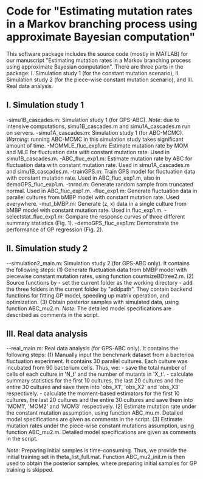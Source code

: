 # Code for "Estimating mutation rates in a Markov branching process using approximate Bayesian computation"

This software package includes the source code (mostly in MATLAB) for our manuscript "Estimating mutation rates in a Markov branching process using approximate Bayesian computation". There are three parts in the package: I. Simulation study 1 (for the constant mutation scenario), II. Simulation study 2 (for the piece-wise constant mutation scenario), and III. Real data analysis.

## I. Simulation study 1
-simu1B_cascades.m: Simulation study 1 (for GPS-ABC). *Note*: due to intensive computations, simu1B_cascades.m and simu1A_cascades.m run on servers.
-simu1A_cascades.m: Simulation study 1 (for ABC-MCMC). *Warning*: running ABC-MCMC in this simulation study takes significant amount of time.
-MOMMLE_fluc_exp1.m: Estimate mutation rate by MOM and MLE for fluctuation data with constant mutation rate. Used in simu1B_cascades.m.
-ABC_fluc_exp1.m: Estimate mutation rate by ABC for fluctuation data with constant mutation rate. Used in simu1A_cascades.m and simu1B_cascades.m.
-trainGPS.m: Train GPS model for fluctuation data with constant mutation rate. Used in ABC_fluc_exp1.m, also in demoGPS_fluc_exp1.m.
-tnrnd.m: Generate random sample from truncated normal. Used in ABC_fluc_exp1.m.
-fluc_exp1.m: Generate fluctuation data in parallel cultures from bMBP model with constant mutation rate. Used everywhere.
-mut_bMBP.m: Generate (z, x) data in a single culture from bMBP model with constant mutation rate. Used in fluc_exp1.m.
-selectstat_fluc_exp1.m: Compare the response curves of three different summary statistics (Fig. 1).
-demoGPS_fluc_exp1.m: Demonstrate the performance of GP regression (Fig. 2).

## II. Simulation study 2
--simulation2_main.m: Simulation study 2 (for GPS-ABC only). It contains the following steps:
(1) Generate fluctuation data from bMBP model with piecewise constant mutation rates, using function countsizeBDtree2.m.
(2) Source functions by
    - set the current folder as the working directory
    - add the three folders in the current folder by "addpath". They contain backend functions for fitting GP model, speeding up matrix operation, and optimization.
(3) Obtain posterior samples with simulated data, using function ABC_mu2.m.
*Note*: The detailed model specifications are described as comments in the script.    

## III. Real data analysis
--real_main.m: Real data analysis (for GPS-ABC only). It contains the following steps:
(1) Manually input the benchmark dataset from a bacterioa fluctuation experiment. It contains 30 parallel cultures. Each culture was incubated from 90 bacterium cells. Thus, we:
    - save the total number of cells of each culture in 'N_t' and the number of mutants in 'X_t'. 
    - calculate summary statistics for the first 10 cultures, the last 20 cultures and the entire 30 cultures and save them into 'obs_X1', 'obs_X2' and 'obs_X3' respectively.
    - calculate the moment-based estimators for the first 10 cultures, the last 20 cultures and the entire 30 cultures and save them into 'MOM1', 'MOM2' and 'MOM3' respectively.
(2) Estimate mutation rate under the constant mutation assumption, using function ABC_mu.m. Detailed model specifications are given as comments in the script.
(3) Estimate mutation rates under the piece-wise constant mutations assumption, using function ABC_mu2.m. Detailed model specifications are given as comments in the script.

*Note*: Preparing initial samples is time-consuming. Thus, we provide the initial training set in theta_list_full.mat. Function ABC_mu2_init.m is then used to obtain the posterior samples, where preparing initial samples for GP training is skipped. 
